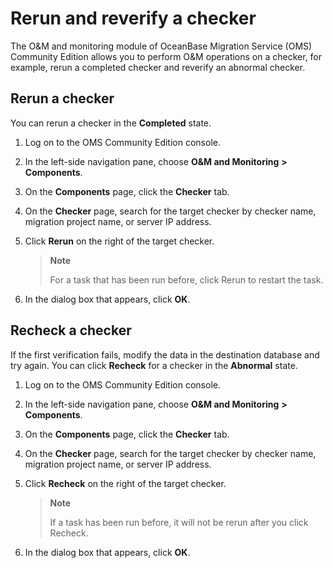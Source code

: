 # Rerun and reverify a checker 

The O\&M and monitoring module of OceanBase Migration Service (OMS) Community Edition allows you to perform O\&M operations on a checker, for example, rerun a completed checker and reverify an abnormal checker. 

## Rerun a checker 

You can rerun a checker in the **Completed** state.

1. Log on to the OMS Community Edition console.

   

2. In the left-side navigation pane, choose **O\&M and Monitoring** **\>** **Components**.

   

3. On the **Components** page, click the **Checker** tab.

   

4. On the **Checker** page, search for the target checker by checker name, migration project name, or server IP address. 


5. Click **Rerun** on the right of the target checker. 

   >**Note**
   >
   >For a task that has been run before, click Rerun to restart the task.
   
6. In the dialog box that appears, click **OK**.

   
## Recheck a checker 

If the first verification fails, modify the data in the destination database and try again. You can click **Recheck** for a checker in the **Abnormal** state.

1. Log on to the OMS Community Edition console.

   

2. In the left-side navigation pane, choose **O\&M and Monitoring** **\>** **Components**.

   

3. On the **Components** page, click the **Checker** tab.

   

4. On the **Checker** page, search for the target checker by checker name, migration project name, or server IP address. 


5. Click **Recheck** on the right of the target checker. 

   >**Note**
   >
   >If a task has been run before, it will not be rerun after you click Recheck.
   

6. In the dialog box that appears, click **OK**.
